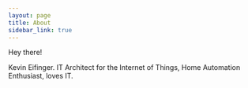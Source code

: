 ```yaml
---
layout: page
title: About
sidebar_link: true
---
```


<p class="message">
  Hey there!
</p>

Kevin Eifinger. IT Architect for the Internet of Things, Home Automation Enthusiast, loves IT.
